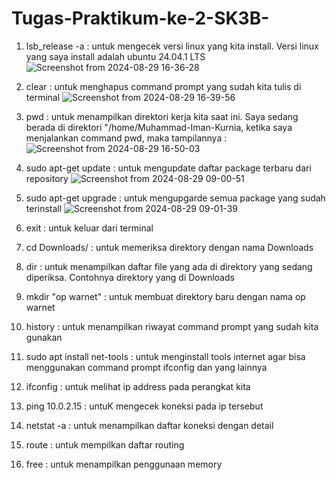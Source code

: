 # Tugas-Praktikum-ke-2-SK3B-
1. lsb_release -a : untuk mengecek versi linux yang kita install. Versi linux yang saya install adalah ubuntu 24.04.1 LTS
![Screenshot from 2024-08-29 16-36-28](https://github.com/user-attachments/assets/67500b48-ed32-4ae5-9c3d-b941a0bc769a)
2. clear : untuk menghapus command prompt yang sudah kita tulis di terminal
![Screenshot from 2024-08-29 16-39-56](https://github.com/user-attachments/assets/c9b4bc72-a8c5-4bc2-ab82-1ee0959348d1)
3. pwd : untuk menampilkan direktori kerja kita saat ini. Saya sedang berada di direktori "/home/Muhammad-Iman-Kurnia, ketika saya menjalankan command pwd, maka tampilannya :
![Screenshot from 2024-08-29 16-50-03](https://github.com/user-attachments/assets/11f1b132-7301-4176-a7e3-e66d55426fd7)
4. sudo apt-get update : untuk mengupdate daftar package terbaru dari repository
![Screenshot from 2024-08-29 09-00-51](https://github.com/user-attachments/assets/7e5e9cff-06d4-499e-b648-6d90961ced8f)
7. sudo apt-get upgrade : untuk mengupgarde semua package yang sudah terinstall
![Screenshot from 2024-08-29 09-01-39](https://github.com/user-attachments/assets/8744f083-8ada-4e46-a7de-2e316b5383fc)
9. exit : untuk keluar dari terminal

11. cd Downloads/ : untuk memeriksa direktory dengan nama Downloads
12. dir : untuk menampilkan daftar file yang ada di direktory yang sedang diperiksa. Contohnya direktory yang di Downloads
13. mkdir "op warnet" : untuk membuat direktory baru dengan nama op warnet
14. history : untuk menampilkan riwayat command prompt yang sudah kita gunakan
15. sudo apt install net-tools : untuk menginstall tools internet agar bisa menggunakan command prompt ifconfig dan yang lainnya
16. ifconfig : untuk melihat ip address pada perangkat kita
17. ping 10.0.2.15 : untuK mengecek koneksi pada ip tersebut
18. netstat -a : untuk menampilkan daftar koneksi dengan detail
19. route : untuk mempilkan daftar routing
20. free : untuk menampilkan penggunaan memory
